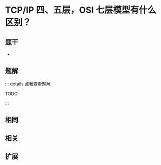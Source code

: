 # TCP/IP 四、五层，OSI 七层模型有什么区别？


## 题干

- 



## 题解

::: details 点我查看题解

  TODO

:::



## 相同


## 相关


## 扩展


